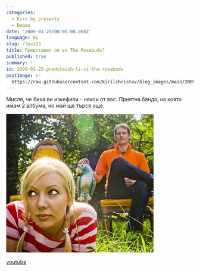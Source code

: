 ```yaml
---
categories:
  - Kiro.bg presents
  - Видео
date: '2009-03-25T00:00:00.000Z'
language: BG
slug: /?p=123
title: Представих ли ви The Rosebuds?
published: true
summary: ''
id: 2009-03-25-predstavih-li-vi-the-rosebuds
postImage: >-
  https://raw.githubusercontent.com/kirilchristov/blog_images/main/2009/03/l_c6c5fd286daec447a57fa9bdb6850fcbjpg.jpeg
---
```


Мисля, че биха ви изкефили - някои от вас. Приятна банда, на която имам 2 албума, но май ще търся още.

![l_c6c5fd286daec447a57fa9bdb6850fcbjpg](https://raw.githubusercontent.com/kirilchristov/blog_images/main/2009/03/l_c6c5fd286daec447a57fa9bdb6850fcbjpg.jpeg)

[youtube](https://www.youtube.com/watch?v=RjHNGXAmA4k)

